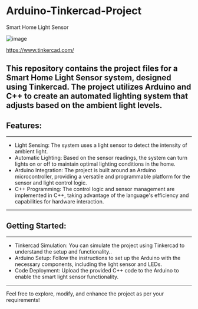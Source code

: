 # Arduino-Tinkercad-Project
Smart Home Light Sensor

![image](https://github.com/user-attachments/assets/28361336-1d66-4eaa-9bc0-2bf2e53a0724)

https://www.tinkercad.com/

This repository contains the project files for a Smart Home Light Sensor system, designed using Tinkercad. The project utilizes Arduino and C++ to create an automated lighting system that adjusts based on the ambient light levels.
---
## Features:
---
* Light Sensing: The system uses a light sensor to detect the intensity of ambient light.
* Automatic Lighting: Based on the sensor readings, the system can turn lights on or off to maintain optimal lighting conditions in the home.
* Arduino Integration: The project is built around an Arduino microcontroller, providing a versatile and programmable platform for the sensor and light control logic.
* C++ Programming: The control logic and sensor management are implemented in C++, taking advantage of the language's efficiency and capabilities for hardware interaction.
---
## Getting Started:
---
* Tinkercad Simulation: You can simulate the project using Tinkercad to understand the setup and functionality..
* Arduino Setup: Follow the instructions to set up the Arduino with the necessary components, including the light sensor and LEDs.
* Code Deployment: Upload the provided C++ code to the Arduino to enable the smart light sensor functionality.
---
Feel free to explore, modify, and enhance the project as per your requirements!






